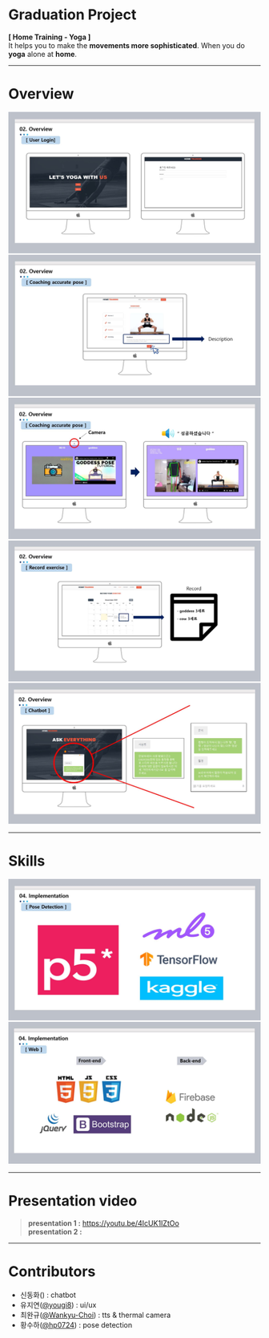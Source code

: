 
# Graduation Project

**[ Home Training - Yoga ]**   
It helps you to make the **movements more sophisticated**. When you do **yoga** alone at **home**.   

***   

# Overview

![overview1](https://github.com/yougi8/graduation-project/blob/main/images/overview1.JPG)  
![overview2](https://github.com/yougi8/graduation-project/blob/main/images/overview2.JPG)  
![overview3](https://github.com/yougi8/graduation-project/blob/main/images/overeview3.JPG)  
![overview4](https://github.com/yougi8/graduation-project/blob/main/images/overview4.JPG)  
![overview5](https://github.com/yougi8/graduation-project/blob/main/images/overview5.JPG)   

***   

# Skills
![skill1](https://github.com/yougi8/graduation-project/blob/main/images/skill1.JPG)
![skill2](https://github.com/yougi8/graduation-project/blob/main/images/skill2.JPG)

***   

# Presentation video   

> **presentation 1 :**  https://youtu.be/4IcUK1IZtOo  
>  **presentation 2 :**  

***   

# Contributors

* 신동화() : chatbot
* 유지연([@yougi8](https://github.com/yougi8)) : ui/ux
* 최완규([@Wankyu-Choi](https://github.com/Wankyu-Choi)) : tts & thermal camera
* 황수하([@hp0724](https://github.com/hp0724)) : pose detection
